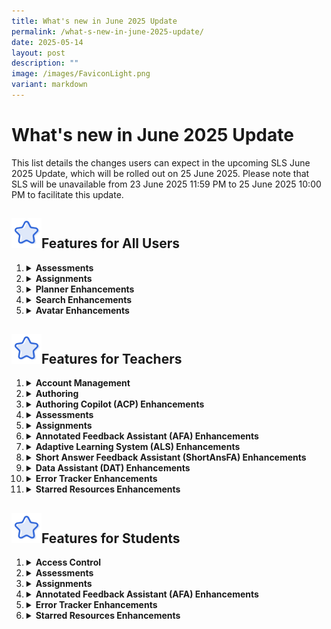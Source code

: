 ```yaml
---
title: What's new in June 2025 Update
permalink: /what-s-new-in-june-2025-update/
date: 2025-05-14
layout: post
description: ""
image: /images/FaviconLight.png
variant: markdown
---
```

<h1>What's new in June 2025 Update</h1>

<p>This list details the changes users can expect in the upcoming SLS June 2025 Update, which will be rolled out on 25 June 2025. Please note that SLS will be unavailable from 23 June 2025 11:59 PM to 25 June 2025 10:00 PM to facilitate this update.</p>

<h2><img src="/images/Icons/Star.svg" style="width:3rem; display: inline;">Features for All Users</h2>

<ol>

<li><details><summary><h4 style="margin: 0; display: inline;">Assessments</h4></summary>

<ul>

<li><a target="_blank" href="/teacher-user-guide/assess/login-for-e-assessments/">Teachers</a> and <a target="_blank" href="/student-user-guide/assess/about-assessments/">students</a> can choose to log in directly for e-assessments using SLS or MIMS Login. They will be brought directly to their Assessments listing page upon logging in.</li>

</ul></details></li>

<li><details><summary><h4 style="margin: 0; display: inline;">Assignments</h4></summary>

<div style="margin-left: 20px;">
<details><summary><strong>Annotation Enhancements</strong></summary>
<ul>
<li>Teachers and students can more easily differentiate annotations made by a teacher (underline) from those by students (highlight).</li>
<li>For annotations made on questions, teachers and students can view the question number with question text as the header of each annotation card.</li>
</ul>
</details>

<details><summary><strong>Due Date Tracking</strong></summary>
<ul>
<li>Teachers and students can filter assignments by multiple status types: Incomplete, Overdue assignments, Overdue Sections, Due in 3 Days, Complete, and Upcoming.</li>
</ul>
</details>

<details><summary><strong>Feedback Fields</strong></summary>
<ul>
<li>Teachers and students will see the "Teacher Comments" field renamed to "Feedback" in Free-Response Questions (FRQs). The existing "Feedback" field will no longer be available.</li>
</ul>
</details>

<details><summary><strong>Past Assignments</strong></summary>
<ul>
<li><a target="_blank" href="/teacher-user-guide/assign/view-past-assignments/">Teachers</a> and <a target="_blank" href="/student-user-guide/assign/access-past-assignments/">students</a> can view assignments from their past class groups in the Assignments listing page, making it easier to locate past assignments.</li>
</ul>
</details>
</div>

</details></li>

<li><details><summary><h4 style="margin: 0; display: inline;">Planner Enhancements</h4></summary>

<ul>
<li><a target="_blank" href="/teacher-user-guide/plan/access-planner/">Teachers</a> and <a target="_blank" href="/student-user-guide/plan/access-planner/">students</a> can manage their work by creating tasks, with deadlines, from multiple entry points such as the new task list, module plan, section cover, and learning progress (students only).</li>
<li><a target="_blank" href="/teacher-user-guide/plan/attach-assignments-and-resources-to-events/">Teachers</a>  and <a target="_blank" href="/student-user-guide/plan/create-a-new-event/">students</a> can attach resources such as sections and modules to these tasks.</li>
<li>Students will be prompted when they mark incomplete attachments as complete.</li>
<li><a target="_blank" href="/student-user-guide/plan/create-a-new-event/">Students</a> can also create goals from learning progress as a task and attach relevant self-study resources.</li>
<li>The calendar range in the planner will be extended to include the year before and the year after the current year. Teachers can clear planner events en-masse.</li>
</ul>

</details></li>

<li><details><summary><h4 style="margin: 0; display: inline;">Search Enhancements</h4></summary>

<ul>

<li>Teachers and students can view filtered search results based on their assigned and followed subjects and levels when searching for modules in global search, MOE Library and Community Gallery.</li>
<li>Teachers and students can view subjects and their corresponding levels as paired information in search results, providing clearer understanding of subject-level relationships.</li>
<li>Teachers and students can see a clickable icon on each search result for modules. Clicking on the icon will open the module in a new tab.</li>

</ul></details></li>

<li><details><summary><h4 style="margin: 0; display: inline;">Avatar Enhancements</h4></summary>

<ul>

<li>Teachers and students can click non-AI avatars to view a user's profile.</li>

</ul></details></li>

</ol>

<h2><img src="/images/Icons/Star.svg" style="width:3rem; display: inline;">Features for Teachers</h2>

<ol>

<li><details><summary><h4 style="margin: 0; display: inline;">Account Management</h4></summary>

<ul>

<li>Teachers will receive an SLS email notification if their account becomes inactive due to MIMS inactivity. Their SLS account will be deactivated after a 120-hour (5-day) countdown if their MIMS remains inactive.</li>

</ul></details></li>

<li><details><summary><h4 style="margin: 0; display: inline;">Authoring</h4></summary>

<div style="margin-left: 20px;">
<details><summary><strong>Gamification Enhancements</strong></summary>
<ul>
<li>Teachers can import gamification settings like Details, Experience Points, Game Stories, Collectibles and Leaderboard from other modules in Starred Resources and Library.</li>
<li>Teachers can duplicate game stories and collectibles when setting up their gamification conditions.</li>
<li>Teachers can add gamification conditions as section/activity prerequisites that regulate students' access.</li>
<li>Teachers can switch off viewability of Experience Points (XP) for students. When viewability of XP is switched off, XP and levels will not be displayed for students. However, game stories and collectibles with level conditions will still be awarded.</li>
</ul>
</details>

<details><summary><strong>Live Chat</strong></summary>
<ul>
<li>Teachers can set up Live Chat for both team and non-team discussions.</li>
<li>Students and teachers can interact in active Live Chat rooms and view each other's posts live.</li>
<li>Teachers can manually end and close Live Chat rooms. The Live Chat room will be converted into a discussion post and past interactions will be stored as comments.</li>
<li>Teachers can also set a time limit for Live Chat rooms. Live Chat rooms will close automatically when the time limit is reached.</li>
<li>Live Chat will not be accessible in self-study modules and when previewing as student.</li>
</ul>
</details>

<details><summary><strong>Hide Question Number</strong></summary>
<ul>
<li>Teachers can hide question/component numbers in quizzes through the Quiz Details settings.</li>
</ul>
</details>

<details><summary><strong>Click-and-Drop Question Enhancements</strong></summary>
<ul>
<li>Teachers can place and reposition options more precisely in Click-and-Drop questions.</li>
</ul>
</details>

<details><summary><strong>Component Card Enhancements</strong></summary>
<ul>
<li>Teachers can view the component number and corresponding body text as the header of each component during module view and authoring.</li>
</ul>
</details>
</div>

</details></li>

<li><details><summary><h4 style="margin: 0; display: inline;">Authoring Copilot (ACP) Enhancements</h4></summary>

<ul>
<li>Teachers can upload Google Slides, Docs and Sheets into the Knowledge Base to be used for ACP generation and for Learning Assistant reference (from 4 July 2025).</li>
<li>Teachers can access ACP directly from the Add New and Create/Edit subpages.</li>
</ul>

</details></li>

<li><details><summary><h4 style="margin: 0; display: inline;">Assessments</h4></summary>

<ul>

<li>Assessments will no longer be shown together with assignments. Instead, teachers can access the Assessments listing page to view all assigned assessments.</li>
<li>Teachers can also switch to their student accounts with the shortcut on the Assessments listing page.</li>

</ul></details></li>

<li><details><summary><h4 style="margin: 0; display: inline;">Assignments</h4></summary>

<div style="margin-left: 20px;">
<details><summary><strong>@-Mention</strong></summary>
<ul>
<li>Teachers can use the @-mention feature in notes, annotations, comments, posts and feedback to notify other teachers and students when their attention is needed. The names in the dropdown list for using @-mention will be based on the teachers and assignees of the assignment.</li>
</ul>
</details>

<details><summary><strong>Annotation Enhancements</strong></summary>
<ul>
<li>Teachers can share notes and annotations from their teacher assignment view with all other assignees of the assignment. Students will see the same referenced note or annotation in their own assignment view.</li>
<li>Teachers can choose to notify students when they share notes and annotations from their teacher assignment view.</li>
</ul>
</details>

<details><summary><strong>Heatmap Enhancements</strong></summary>
<ul>
<li>Teachers can view their student's activity page directly by clicking on the corresponding activity status heatmap cell.</li>
<li>Teachers can see section start and due dates when they filter by sections on the heatmap. They can click on the dates to access the Assignment Settings page and adjust the due dates.</li>
</ul>
</details>
</div>

</details></li>

<li><details><summary><h4 style="margin: 0; display: inline;">Annotated Feedback Assistant (AFA) Enhancements</h4></summary>

<ul>

<li>Teachers will be able to set the number of drafts that students can submit to AFA to receive feedback on before their final submission.</li>

</ul></details></li>

<li><details><summary><h4 style="margin: 0; display: inline;">Adaptive Learning System (ALS) Enhancements</h4></summary>

<ul>

<li>Teachers can filter to the Learning Outcome level in the student view of the ALS Learning Progress Dashboard (LPD) and sort students based on their ability score.</li>
<li>Teachers can see a snapshot of the ability score attained by students when they complete an Adaptive Section in an assignment.</li>

</ul></details></li>

<li><details><summary><h4 style="margin: 0; display: inline;">Short Answer Feedback Assistant (ShortAnsFA) Enhancements</h4></summary>

<ul>

<li>Students can submit Google Slides, Docs and Sheets to ShortAnsFA as part of their Free Response Question (FRQ) response to receive feedback.</li>
<li>Teachers can edit criterion feedback after an FRQ/Audio Response Question (ARQ) is released.</li>

</ul></details></li>

<li><details><summary><h4 style="margin: 0; display: inline;">Data Assistant (DAT) Enhancements</h4></summary>

<ul>

<li>Teachers will be able to save their DAT analyses results for FRQ responses and Discussion posts for future reference.</li>
<li>Teachers can set up DAT so that students can receive quiz level feedback at the end of a quiz based on their performance for questions in the quiz.</li>
<li>Teachers will be able to use DAT to analyse the overall performance of their class in a quiz.</li>

</ul></details></li>

<li><details><summary><h4 style="margin: 0; display: inline;">Error Tracker Enhancements</h4></summary>

<ul>

<li>Teachers can quickly access a selected student's error tracker from the Students tab.</li>
<li>When viewing as student, teachers can see a listing of attempted modules with the number of tagged errors under the Questions tab. Clicking on "View Questions" under each module will allow teachers to see the list of questions and their associated error counts.</li>
<li>A filter has also been added to allow teachers to filter the error tracker by month range and error tag.</li>

</ul></details></li>

<li><details><summary><h4 style="margin: 0; display: inline;">Starred Resources Enhancements</h4></summary>

<ul>

<li>Teachers can star and unstar class group and community resources.</li>
<li>Teachers can add content from their starred class group resources.</li>

</ul></details></li>

</ol>

<h2><img src="/images/Icons/Star.svg" style="width:3rem; display: inline;">Features for Students</h2>

<ol>

<li><details><summary><h4 style="margin: 0; display: inline;">Access Control</h4></summary>

<ul>

<li>Students can be redirected to the respective landing pages of their URL when logging in with a temporary passcode, even if their password has expired (over 365 days without change).</li>

</ul></details></li>

<li><details><summary><h4 style="margin: 0; display: inline;">Assessments</h4></summary>

<ul>

<li>Students can access the Assessments listing page to view all assessments assigned to them.</li>
<li>Students cannot view the module structure of upcoming assessments and assignments that require passcodes.</li>

</ul></details></li>

<li><details><summary><h4 style="margin: 0; display: inline;">Assignments</h4></summary>

<ul>

<li>Students can use the <a target="_blank" href="/student-user-guide/assess/view-and-respond-to-teacher-comments/">@-mention feature</a> in notes, annotations, comments, posts and feedback to notify teachers when their attention is needed. The names in the dropdown list for using @-mention will be based on the teachers of the assignment.</li>

</ul></details></li>

<li><details><summary><h4 style="margin: 0; display: inline;">Annotated Feedback Assistant (AFA) Enhancements</h4></summary>

<ul>

<li>Students can use a <a target="_blank" href="/student-user-guide/assess/about-annotated-feedback-assistant/">'Check' button</a> to receive iterative annotated feedback about their answer and subsequently work on the feedback in a new draft of their response.</li>
<li>Students will be able to view past drafts with accompanying annotations.</li>

</ul></details></li>

<li><details><summary><h4 style="margin: 0; display: inline;">Error Tracker Enhancements</h4></summary>

<ul>

<li>Under the Questions tab in error trackers, students can view a listing of attempted modules with the number of tagged errors. Clicking on "View Questions" under each module will allow students to see the list of questions and their associated error counts.</li>
<li>A filter has also been added to allow students to filter the error tracker by month range and error tag.</li>

</ul></details></li>

<li><details><summary><h4 style="margin: 0; display: inline;">Starred Resources Enhancements</h4></summary>

<ul>

<li>Students can star and unstar class group resources.</li>

</ul></details></li>

</ol>